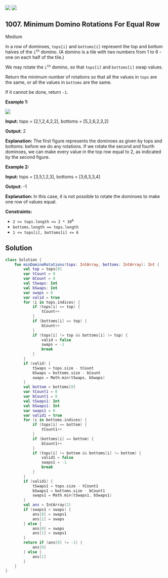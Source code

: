[![](https://img.shields.io/github/stars/javadev/LeetCode-in-Kotlin?label=Stars&style=flat-square)](https://github.com/javadev/LeetCode-in-Kotlin)
[![](https://img.shields.io/github/forks/javadev/LeetCode-in-Kotlin?label=Fork%20me%20on%20GitHub%20&style=flat-square)](https://github.com/javadev/LeetCode-in-Kotlin/fork)

## 1007\. Minimum Domino Rotations For Equal Row

Medium

In a row of dominoes, `tops[i]` and `bottoms[i]` represent the top and bottom halves of the <code>i<sup>th</sup></code> domino. (A domino is a tile with two numbers from 1 to 6 - one on each half of the tile.)

We may rotate the <code>i<sup>th</sup></code> domino, so that `tops[i]` and `bottoms[i]` swap values.

Return the minimum number of rotations so that all the values in `tops` are the same, or all the values in `bottoms` are the same.

If it cannot be done, return `-1`.

**Example 1:**

![](https://assets.leetcode.com/uploads/2021/05/14/domino.png)

**Input:** tops = [2,1,2,4,2,2], bottoms = [5,2,6,2,3,2]

**Output:** 2

**Explanation:** The first figure represents the dominoes as given by tops and bottoms: before we do any rotations. If we rotate the second and fourth dominoes, we can make every value in the top row equal to 2, as indicated by the second figure.

**Example 2:**

**Input:** tops = [3,5,1,2,3], bottoms = [3,6,3,3,4]

**Output:** -1

**Explanation:** In this case, it is not possible to rotate the dominoes to make one row of values equal.

**Constraints:**

*   <code>2 <= tops.length <= 2 * 10<sup>4</sup></code>
*   `bottoms.length == tops.length`
*   `1 <= tops[i], bottoms[i] <= 6`

## Solution

```kotlin
class Solution {
    fun minDominoRotations(tops: IntArray, bottoms: IntArray): Int {
        val top = tops[0]
        var tCount = 0
        var bCount = 0
        val tSwaps: Int
        val bSwaps: Int
        var swaps = 0
        var valid = true
        for (i in tops.indices) {
            if (tops[i] == top) {
                tCount++
            }
            if (bottoms[i] == top) {
                bCount++
            }
            if (tops[i] != top && bottoms[i] != top) {
                valid = false
                swaps = -1
                break
            }
        }
        if (valid) {
            tSwaps = tops.size - tCount
            bSwaps = bottoms.size - bCount
            swaps = Math.min(tSwaps, bSwaps)
        }
        val bottom = bottoms[0]
        var tCount1 = 0
        var bCount1 = 0
        val tSwaps1: Int
        val bSwaps1: Int
        var swaps1 = 0
        var valid1 = true
        for (i in bottoms.indices) {
            if (tops[i] == bottom) {
                tCount1++
            }
            if (bottoms[i] == bottom) {
                bCount1++
            }
            if (tops[i] != bottom && bottoms[i] != bottom) {
                valid1 = false
                swaps1 = -1
                break
            }
        }
        if (valid1) {
            tSwaps1 = tops.size - tCount1
            bSwaps1 = bottoms.size - bCount1
            swaps1 = Math.min(tSwaps1, bSwaps1)
        }
        val ans = IntArray(2)
        if (swaps1 < swaps) {
            ans[0] = swaps1
            ans[1] = swaps
        } else {
            ans[0] = swaps
            ans[1] = swaps1
        }
        return if (ans[0] != -1) {
            ans[0]
        } else {
            ans[1]
        }
    }
}
```